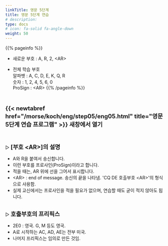 ```yaml
---
linkTitle: 영문 5단계
title: 영문 5단계 연습
# description: 
type: docs
# icon: fa-solid fa-angle-down
weight: 50
---
```


{{% pageinfo %}}

* 새로운 부호 : A, R, 2, &lt;AR&gt;

* 전체 학습 부호<br>
알파벳 : A, C, D, E, K, Q, R<br>
숫자 : 1, 2, 4, 5, 6, 0<br>
ProSign : &lt;AR&gt;
{{% /pageinfo %}}

<br>

<b><span style="font-size:130%">{{< newtabref href="/morse/koch/eng/step05/eng05.html" title="영문 5단계 연습 프로그램" >}} 새창에서 열기</span></b>

<br>

▷ <b><span style="font-size:130%">[부호  &lt;AR&gt;]의 설명</span></b>
- A와 R을 붙여서 송신합니다.
- 이런 부호를 프로사인(ProSign)이라고 합니다.
- 적을 때는, AR 위에 선을 그어서 표시합니다.
- &lt;AR&gt; : end of message. 송신의 끝을 나타냄. 'CQ DE 호출부호 &lt;AR&gt;'의 형식으로 사용함.
- 실제 교신에서는 프로사인을 적을 필요가 없으며, 연습할 때도 굳이 적지 않아도 됩니다.
<br><br>

▷ <b><span style="font-size:130%">호출부호의 프리픽스</span></b>
- 2E0 : 영국. G, M 등도 영국.
- A로 시작하는 AC, AD, AE는 전부 미국.
- 나머지 프리픽스는 임의로 만든 것임.

